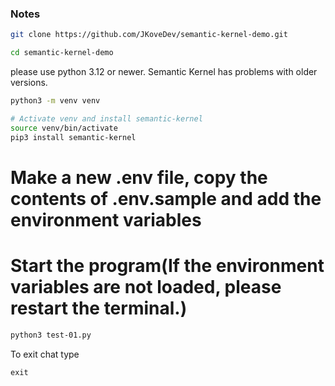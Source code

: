 ### Notes

```bash 
git clone https://github.com/JKoveDev/semantic-kernel-demo.git

cd semantic-kernel-demo
```

please use python 3.12 or newer. Semantic Kernel has problems with older versions.

```bash 
python3 -m venv venv

# Activate venv and install semantic-kernel
source venv/bin/activate
pip3 install semantic-kernel
```

# Make a new .env file, copy the contents of .env.sample and add the environment variables

# Start the program(If the environment variables are not loaded, please restart the terminal.)
```bash
python3 test-01.py
```

To exit chat type
```
exit
```
